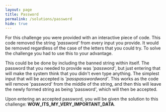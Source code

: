 ```yaml
---
layout: page
title: Password
permalink: /solutions/password
hide: true
---
```


For this challenge you were provided with an interactive piece of code. This
code removed the string *'password'* from every input you provide. It would be
removed regardless of the case of the letters that you could try. To solve the
challenge you had to use this to your advantage.

This could be be done by including the banned string within itself. The
password that you needed to provide was *'password'*, but just entering that
will make the system think that you didn't even type anything. The simplest
input that will be accepted is *'passpasswordword'*. This works as the code
will remove 'password' from the middle of the string, and then this will leave
the newly formed string as being 'password', which will then be accepted.

Upon entering an accepted password, you will be given the solution to this
challenge: **WOW_ITS_MY_VERY_IMPORTANT_DATA**.